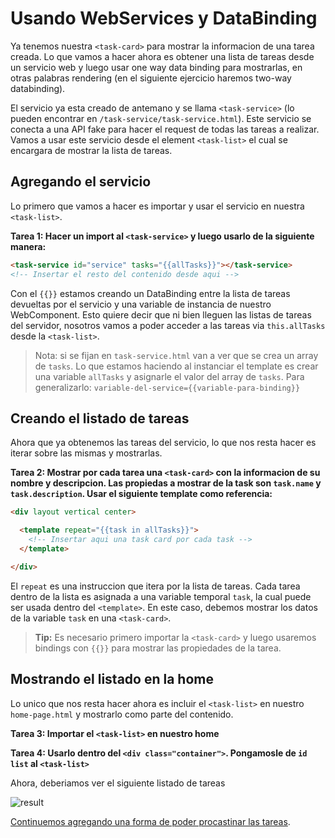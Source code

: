 # Usando WebServices y DataBinding

Ya tenemos nuestra `<task-card>` para mostrar la informacion de una tarea creada. Lo que vamos a hacer ahora es obtener una lista de tareas desde un servicio web y luego usar one way data binding para mostrarlas, en otras palabras rendering (en el siguiente ejercicio haremos two-way databinding).

El servicio ya esta creado de antemano y se llama `<task-service>` (lo pueden encontrar en `/task-service/task-service.html`). Este servicio se conecta a una API fake para hacer el request de todas las tareas a realizar. Vamos a usar este servicio desde el element `<task-list>` el cual se encargara de mostrar la lista de tareas.

## Agregando el servicio

Lo primero que vamos a hacer es importar y usar el servicio en nuestra `<task-list>`.

**Tarea 1: Hacer un import al `<task-service>` y luego usarlo de la siguiente manera:**

````html
<task-service id="service" tasks="{{allTasks}}"></task-service>
<!-- Insertar el resto del contenido desde aqui -->
````

Con el `{{}}` estamos creando un DataBinding entre la lista de tareas devueltas por el servicio y una variable de instancia de nuestro WebComponent. Esto quiere decir que ni bien lleguen las listas de tareas del servidor, nosotros vamos a poder acceder a las tareas via `this.allTasks` desde la `<task-list>`.

> Nota: si se fijan en `task-service.html` van a ver que se crea un array de `tasks`. Lo que estamos haciendo al instanciar el template es crear una variable `allTasks` y asignarle el valor del array de `tasks`. Para generalizarlo: `variable-del-service={{variable-para-binding}}`

## Creando el listado de tareas

Ahora que ya obtenemos las tareas del servicio, lo que nos resta hacer es iterar sobre las mismas y mostrarlas. 

**Tarea 2: Mostrar por cada tarea una `<task-card>` con la informacion de su nombre y descripcion. Las propiedas a mostrar de la task son `task.name` y `task.description`. Usar el siguiente template como referencia:**

````html
<div layout vertical center>

  <template repeat="{{task in allTasks}}">
    <!-- Insertar aqui una task card por cada task -->
  </template>

</div>
````

El `repeat` es una instruccion que itera por la lista de tareas. Cada tarea dentro de la lista es asignada a una variable temporal `task`, la cual puede ser usada dentro del `<template>`. En este caso, debemos mostrar los datos de la variable `task` en una `<task-card>`.

> **Tip:** Es necesario primero importar la `<task-card>` y luego usaremos bindings con `{{}}` para mostrar las propiedades de la tarea.

## Mostrando el listado en la home

Lo unico que nos resta hacer ahora es incluir el `<task-list>` en nuestro `home-page.html` y mostrarlo como parte del contenido.

**Tarea 3: Importar el `<task-list>` en nuestro home**

**Tarea 4: Usarlo dentro del `<div class="container">`. Pongamosle de `id` `list` al `<task-list>`**

Ahora, deberiamos ver el siguiente listado de tareas

![result](https://cloudup.com/cG15DAWYgXr+)

[Continuemos agregando una forma de poder procastinar las tareas](5-procastinating-tasks.md).

